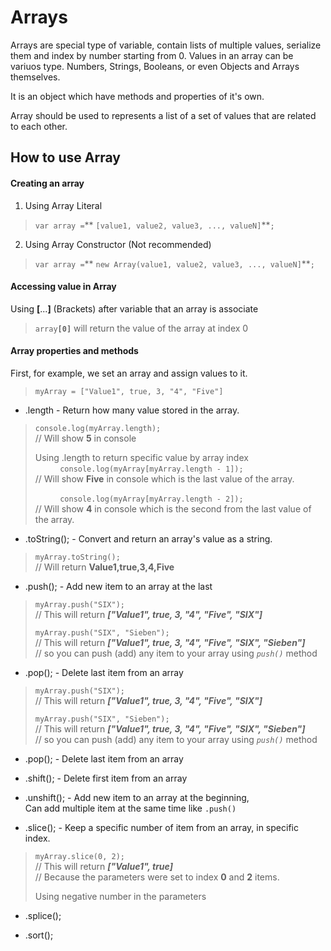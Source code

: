 # Arrays
Arrays are special type of variable, contain lists of multiple values, serialize them and index by number starting from 0.
Values in an array can be variuos type. Numbers, Strings, Booleans, or even Objects and Arrays themselves.

It is an object which have methods and properties of it's own.

Array should be used to represents a list of a set of values that are related to each other.

## How to use Array

#### Creating an array
1. Using Array Literal
> `var array =`** `[value1, value2, value3, ..., valueN]`**`;`

2. Using Array Constructor (Not recommended)
> `var array =`** `new Array(value1, value2, value3, ..., valueN]`**`;`

#### Accessing value in Array
Using **[**...**]** (Brackets) after variable that an array is associate
> `array`**`[0]`** will return the value of the array at index 0

#### Array properties and methods
First, for example, we set an array and assign values to it.
> `myArray = ["Value1", true, 3, "4", "Five"]`

- .length - Return how many value stored in the array.
> `console.log(myArray.length);`  
> // Will show **5** in console  
>
> Using .length to return specific value by array index  
> &nbsp; &nbsp; &nbsp; &nbsp; &nbsp; 
> `console.log(myArray[myArray.length - 1]);`  
> // Will show **Five** in console which is the last value of the array.
>
> &nbsp; &nbsp; &nbsp; &nbsp; &nbsp; 
> `console.log(myArray[myArray.length - 2]);`  
> // Will show **4** in console which is the second from the last value of the array.

- .toString(); - Convert and return an array's value as a string.
> `myArray.toString();`  
> // Will return **Value1,true,3,4,Five**

- .push(); - Add new item to an array at the last
> `myArray.push("SIX");`  
> // This will return **_["Value1", true, 3, "4", "Five", "SIX"]_**
>
> `myArray.push("SIX", "Sieben");`  
> // This will return **_["Value1", true, 3, "4", "Five", "SIX", "Sieben"]_**  
> // so you can push (add) any item to your array using *`push()`* method

- .pop(); - Delete last item from an array
> `myArray.push("SIX");`  
> // This will return **_["Value1", true, 3, "4", "Five", "SIX"]_**
>
> `myArray.push("SIX", "Sieben");`  
> // This will return **_["Value1", true, 3, "4", "Five", "SIX", "Sieben"]_**  
> // so you can push (add) any item to your array using *`push()`* method

- .pop(); - Delete last item from an array

- .shift(); - Delete first item from an array

- .unshift(); - Add new item to an array at the beginning,   
Can add multiple item at the same time like `.push()`

- .slice(); - Keep a specific number of item from an array, in specific index.
> `myArray.slice(0, 2);`  
> // This will return **_["Value1", true]_**  
> // Because the parameters were set to index **0** and **2** items.
>
> Using negative number in the parameters
>

- .splice();

- .sort();
